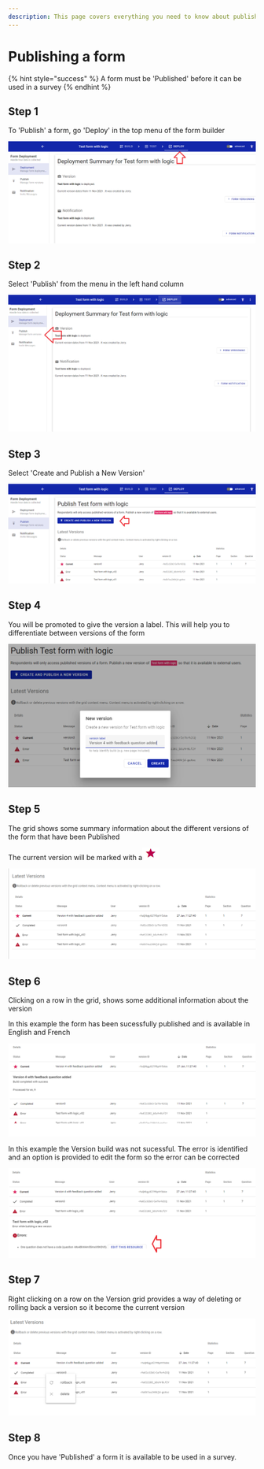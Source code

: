 ```yaml
---
description: This page covers everything you need to know about publishing a form
---
```


# Publishing a form

{% hint style="success" %}
A form must be 'Published' before it can be used in a survey
{% endhint %}

## Step 1

To 'Publish' a form, go 'Deploy' in the top menu of the form builder

![](<../../../.gitbook/assets/image (314).png>)

## Step 2

Select 'Publish' from the menu in the left hand column

![](<../../../.gitbook/assets/image (307).png>)

## Step 3

Select 'Create and Publish a New Version'

![](<../../../.gitbook/assets/image (318).png>)

## Step 4

You will be promoted to give the version a label. This will help you to differentiate between versions of the form

![](<../../../.gitbook/assets/image (334) (1).png>)

## Step 5

The grid shows some summary information about the different versions of the form that have been Published

The current version will be marked with a![](<../../../.gitbook/assets/image (10).png>)

![](<../../../.gitbook/assets/image (309) (1).png>)

## Step 6

Clicking on a row in the grid, shows some additional information about the version

In this example the form has been sucessfully published and is available in English and French

![](<../../../.gitbook/assets/image (305) (1).png>)

In this example the Version build was not sucessful. The error is identified and an option is provided to edit the form so the error can be corrected

![](<../../../.gitbook/assets/image (320).png>)

## Step 7

Right clicking on a row on the Version grid provides a way of deleting or rolling back a version so it become the current version

![](<../../../.gitbook/assets/image (322) (1).png>)

## Step 8

Once you have 'Published' a form it is available to be used in a survey.
